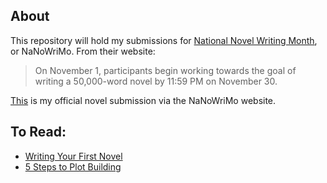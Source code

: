 ## About
This repository will hold my submissions for [National Novel Writing Month](http://nanowrimo.org/about), or NaNoWriMo. From their website:
> On November 1, participants begin working towards the goal of writing a 50,000-word novel by 11:59 PM on November 30.

[This](http://nanowrimo.org/participants/vickysteeves/novels/novel-1106045) is my official novel submission via the NaNoWriMo website. 

## To Read:
+ [Writing Your First Novel](http://nimblesnotebook.tumblr.com/post/63213391963/writing-your-first-novel)
+ [5 Steps to Plot Building](http://blog.nanowrimo.org/post/61412565075/no-plot-no-problem-five-secret-steps-to-story)
